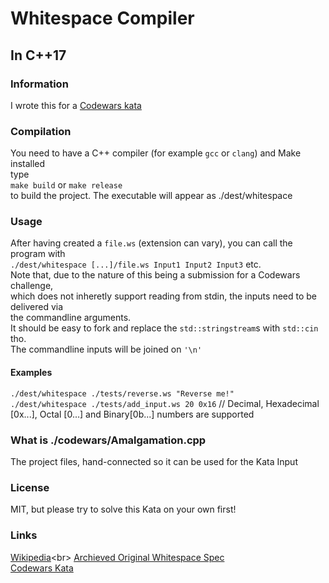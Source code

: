 # Whitespace Compiler
## In C++17

### Information
I wrote this for a [Codewars kata](https://www.codewars.com/kata/52dc4688eca89d0f820004c6/)

### Compilation
You need to have a C++ compiler (for example `gcc` or `clang`) and Make installed<br>
type<br>
`make build` or `make release`<br>
to build the project. The executable will appear as ./dest/whitespace

### Usage
After having created a `file.ws` (extension can vary), you can call the program with<br>
`./dest/whitespace [...]/file.ws Input1 Input2 Input3` etc.<br>
Note that, due to the nature of this being a submission for a Codewars challenge,<br>
which does not inheretly support reading from stdin, the inputs need to be delivered via<br>
the commandline arguments.<br>
It should be easy to fork and replace the `std::stringstream`s with `std::cin` tho.<br>
The commandline inputs will be joined on `'\n'`

#### Examples
`./dest/whitespace ./tests/reverse.ws "Reverse me!"`<br>
`./dest/whitespace ./tests/add_input.ws 20 0x16` // Decimal, Hexadecimal [0x...], Octal [0...] and Binary[0b...] numbers are supported

### What is ./codewars/Amalgamation.cpp
The project files, hand-connected so it can be used for the Kata Input

### License
MIT, but please try to solve this Kata on your own first!

### Links
[Wikipedia](https://en.wikipedia.org/wiki/Whitespace_(programming_language))<br>
[Archieved Original Whitespace Spec](https://web.archive.org/web/20150618184706/http://compsoc.dur.ac.uk/whitespace/tutorial.php)<br>
[Codewars Kata](https://www.codewars.com/kata/52dc4688eca89d0f820004c6/train/cpp)
